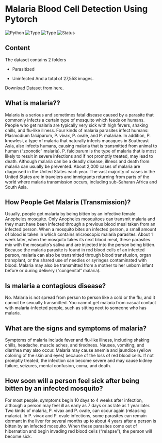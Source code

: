 # Malaria Blood Cell Detection Using Pytorch

![Python](https://img.shields.io/badge/python-3.x-orange.svg)
![Type](https://img.shields.io/badge/Deep-Learning-red.svg)
![Type](https://img.shields.io/badge/Type-PYTORCH-green.svg)
![Status](https://img.shields.io/badge/Status-Completed-green.svg)

## Content
The dataset contains 2 folders

* Parasitized

* Uninfected
 And a total of 27,558 images.

Download Dataset from [here](https://lhncbc.nlm.nih.gov/publication/pub9932).

## What is malaria??
Malaria is a serious and sometimes fatal disease caused by a parasite that commonly infects a certain type of mosquito which feeds on humans. People who get malaria are typically very sick with high fevers, shaking chills, and flu-like illness. Four kinds of malaria parasites infect humans: Plasmodium falciparum, P. vivax, P. ovale, and P. malariae. In addition, P. knowlesi, a type of malaria that naturally infects macaques in Southeast Asia, also infects humans, causing malaria that is transmitted from animal to human (“zoonotic” malaria). P. falciparum is the type of malaria that is most likely to result in severe infections and if not promptly treated, may lead to death. Although malaria can be a deadly disease, illness and death from malaria can usually be prevented. About 2,000 cases of malaria are diagnosed in the United States each year. The vast majority of cases in the United States are in travelers and immigrants returning from parts of the world where malaria transmission occurs, including sub-Saharan Africa and South Asia.


## How People Get Malaria (Transmission)?

Usually, people get malaria by being bitten by an infective female Anopheles mosquito. Only Anopheles mosquitoes can transmit malaria and they must have been infected through a previous blood meal taken from an infected person. When a mosquito bites an infected person, a small amount of blood is taken in which contains microscopic malaria parasites. About 1 week later, when the mosquito takes its next blood meal, these parasites mix with the mosquito’s saliva and are injected into the person being bitten. Because the malaria parasite is found in red blood cells of an infected person, malaria can also be transmitted through blood transfusion, organ transplant, or the shared use of needles or syringes contaminated with blood. Malaria may also be transmitted from a mother to her unborn infant before or during delivery (“congenital” malaria).

## Is malaria a contagious disease?

No. Malaria is not spread from person to person like a cold or the flu, and it cannot be sexually transmitted. You cannot get malaria from casual contact with malaria-infected people, such as sitting next to someone who has malaria.

## What are the signs and symptoms of malaria?

Symptoms of malaria include fever and flu-like illness, including shaking chills, headache, muscle aches, and tiredness. Nausea, vomiting, and diarrhea may also occur. Malaria may cause anemia and jaundice (yellow coloring of the skin and eyes) because of the loss of red blood cells. If not promptly treated, the infection can become severe and may cause kidney failure, seizures, mental confusion, coma, and death.

## How soon will a person feel sick after being bitten by an infected mosquito?

For most people, symptoms begin 10 days to 4 weeks after infection, although a person may feel ill as early as 7 days or as late as 1 year later. Two kinds of malaria, P. vivax and P. ovale, can occur again (relapsing malaria). In P. vivax and P. ovale infections, some parasites can remain dormant in the liver for several months up to about 4 years after a person is bitten by an infected mosquito. When these parasites come out of hibernation and begin invading red blood cells (“relapse”), the person will become sick.
